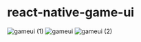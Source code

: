 # react-native-game-ui
![gameui (1)](https://github.com/hoa-letgu/react-native-game-ui/assets/25915672/3dc4d1d6-435c-4341-bc3c-6566bdb944e8)
![gameui](https://github.com/hoa-letgu/react-native-game-ui/assets/25915672/f1df3dec-cc8b-45a9-a90b-76c56f41ccc8)
![gameui (2)](https://github.com/hoa-letgu/react-native-game-ui/assets/25915672/bc0cc957-09e1-41af-9933-bedfe14addf7)
